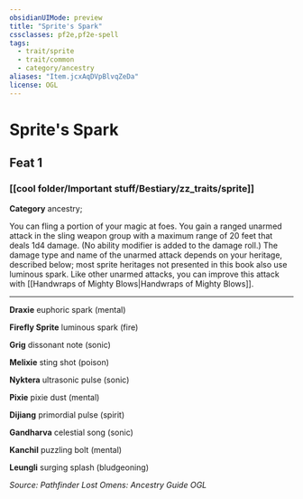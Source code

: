 ```yaml
---
obsidianUIMode: preview
title: "Sprite's Spark"
cssclasses: pf2e,pf2e-spell
tags:
  - trait/sprite
  - trait/common
  - category/ancestry
aliases: "Item.jcxAqDVpBlvqZeDa"
license: OGL
---
```

# Sprite's Spark
## Feat 1
### [[cool folder/Important stuff/Bestiary/zz_traits/sprite]]

**Category** ancestry; 




You can fling a portion of your magic at foes. You gain a ranged unarmed attack in the sling weapon group with a maximum range of 20 feet that deals 1d4 damage. (No ability modifier is added to the damage roll.) The damage type and name of the unarmed attack depends on your heritage, described below; most sprite heritages not presented in this book also use luminous spark. Like other unarmed attacks, you can improve this attack with [[Handwraps of Mighty Blows|Handwraps of Mighty Blows]].

* * *

**Draxie** euphoric spark (mental)

**Firefly Sprite** luminous spark (fire)

**Grig** dissonant note (sonic)

**Melixie** sting shot (poison)

**Nyktera** ultrasonic pulse (sonic)

**Pixie** pixie dust (mental)

**Dijiang** primordial pulse (spirit)

**Gandharva** celestial song (sonic)

**Kanchil** puzzling bolt (mental)

**Leungli** surging splash (bludgeoning)

*Source: Pathfinder Lost Omens: Ancestry Guide*
*OGL*